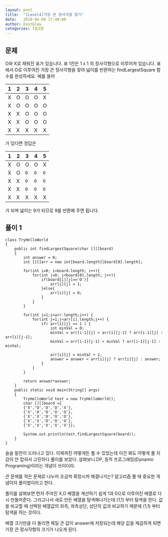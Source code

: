 ```yaml
---
layout: post
title:  "[Level4]가장 큰 정사각형 찾기"
date:   2018-04-08 17:40:00
author: EastGlow
categories: 1일1알
---
```

## 문제

O와 X로 채워진 표가 있습니다. 표 1칸은 1 x 1 의 정사각형으로 이루어져 있습니다.
표에서 O로 이루어진 가장 큰 정사각형을 찾아 넓이를 반환하는 findLargestSquare 함수를 완성하세요.
예를 들어

| 1 | 2 | 3 | 4 | 5 |
|---|---|---|---|---|
| X | O | O | O | X |
| X | O | O | O | O |
| X | X | O | O | O |
| X | X | O | O | O |
| X | X | X | X | X |

가 있다면 정답은

| 1 | 2 | 3 | 4 | 5 |
|---|---|---|---|---|
| X | O | O | O | X |
| X | O | `O` | `O` | `O` |
| X | X | `O` | `O` | `O` |
| X | X | `O` | `O` | `O` |
| X | X | X | X | X |

가 되며 넓이는 9가 되므로 9를 반환해 주면 됩니다.

## 풀이 1
~~~
class TryHelloWorld
{
    public int findLargestSquare(char [][]board)
    {
        int answer = 0;
        int [][]arr = new int[board.length][board[0].length];

        for(int i=0; i<board.length; i++){
            for(int j=0; j<board[0].length; j++){
                if(board[i][j]=='O'){
                	arr[i][j] = 1;
                }else{
                	arr[i][j] = 0;
                }
            }
        }

        for(int i=1;i<arr.length;i++) {
            for(int j=1;j<arr[i].length;j++) {
                if( arr[i][j] == 1 ) {
                    int minVal = 0;
                    minVal = arr[i-1][j] < arr[i][j-1] ? arr[i-1][j] : arr[i][j-1];
                    minVal = arr[i-1][j-1] < minVal ? arr[i-1][j-1] : minVal;

                    arr[i][j] = minVal + 1;
                    answer = answer < arr[i][j] ? arr[i][j] : answer;
                }
            }
        }

        return answer*answer;
    }
    public static void main(String[] args)
    {
        TryHelloWorld test = new TryHelloWorld();
        char [][]board ={
        {'X','O','O','O','X'},
        {'X','O','O','O','O'},
        {'X','X','O','O','O'},
        {'X','X','O','O','O'},
        {'X','X','X','X','X'}};

        System.out.println(test.findLargestSquare(board));
    }
}
~~~
슬슬 밑천이 드러나고 있다. 이제까진 어떻게든 풀 수 있었는데 이건 봐도 어떻게 풀 지 감이 안 잡혀서 고민하다 풀이를 보았다. 살펴보니 DP, 동적 프로그래밍(Dynamic Programing)이라는 개념이 쓰이더라.

큰 문제를 작은 문제로 나누어 조금씩 확장시켜 해결나가는? 알고리즘 풀 때 중요한 개념이자 풀이법이라고 한다.

풀이를 살펴보면 먼저 주어진 X,O 배열을 계산하기 쉽게 1과 0으로 이루어진 배열로 다시 만들어준다. 그리고나서 새로 만든 배열을 탐색해나가는데 (1,1) 부터 탐색을 한다. 값을 비교할 때 선택된 배열값의 좌측, 좌측상단, 상단의 값과 비교하기 때문에 (1,1) 부터 탐색을 하는 것이다. 

배열 크기만큼 다 돌리면 제일 큰 값이 answer에 저장되는데 해당 값을 제곱하게 되면 가장 큰 정사각형의 크기가 나오게 된다.